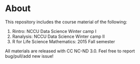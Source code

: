 # About

This repository includes the course material of the following:

1. Rintro: NCCU Data Science Winter camp I
2. Ranalysis: NCCU Data Science Winter camp II
3. R for Life Science Mathematics: 2015 Fall semester

All materials are released with CC NC-ND 3.0. Feel free to report bug/pull/add new issue!
